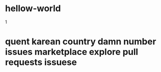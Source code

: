 # hellow-world
1
# quent karean country damn number issues marketplace explore pull requests issuese

